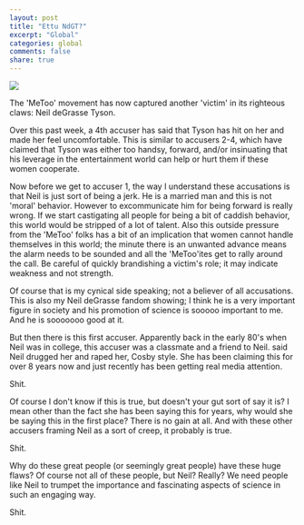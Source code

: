 ```yaml
---
layout: post
title: "Ettu NdGT?"
excerpt: "Global"
categories: global
comments: false
share: true
---
```




![](https://www.indiewire.com/wp-content/uploads/2017/11/shutterstock_8791799b.jpg?w=780)





The 'MeToo' movement has now captured another 'victim' in its righteous claws: Neil deGrasse Tyson.



Over this past week, a 4th accuser has said that Tyson has hit on her and made her feel uncomfortable. This is similar to accusers 2-4, which have claimed that Tyson was either too handsy, forward, and/or insinuating that his leverage in the entertainment world can help or hurt them if these women cooperate.


Now before we get to accuser 1, the way I understand these accusations is that Neil is just sort of being a jerk. He is a married man and this is not 'moral' behavior. However to excommunicate him for being forward is really wrong. If we start castigating all people for being a bit of caddish behavior, this world would be stripped of a lot of talent. Also this outside pressure from the 'MeToo' folks has a bit of an implication that women cannot handle themselves in this world; the minute there is an unwanted advance means the alarm needs to be sounded and all the 'MeToo'ites get to rally around the call. Be careful of quickly brandishing a victim's role; it may indicate weakness and not strength.


Of course that is my cynical side speaking; not a believer of all accusations. This is also my Neil deGrasse fandom showing; I think he is a very important figure in society and his promotion of science is sooooo important to me. And he is sooooooo good at it.


But then there is this first accuser. Apparently back in the early 80's when Neil was in college, this accuser was a classmate and a friend to Neil. said Neil drugged her and raped her, Cosby style. She has been claiming this for over 8 years now and just recently has been getting real media attention.


Shit.



Of course I don't know if this is true, but doesn't your gut sort of say it is? I mean other than the fact she has been saying this for years, why would she be saying this in the first place? There is no gain at all. And with these other accusers framing Neil as a sort of creep, it probably is true.



Shit.



Why do these great people (or seemingly great people) have these huge flaws? Of course not all of these people, but Neil? Really? We need people like Neil to trumpet the importance and fascinating aspects of science in such an engaging way. 

Shit.







